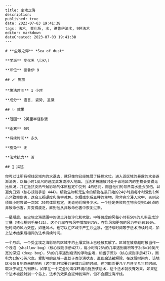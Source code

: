
    ---
    title: 尘埃之海
    description: 
    published: true
    date: 2023-07-03 19:41:38
    tags: 法术, 变化系, 水, 德鲁伊法术, 9环法术
    editor: markdown
    dateCreated: 2023-07-03 19:41:38
    ---

    # **尘埃之海** *Sea of dust*

    **学派** 变化系 \[水\] 

    **环位** 德鲁伊 9

    ## 🪄 施放

    **施法时间** 1 小时

    **成分** 语言, 姿势, 圣徽

    ## ✨ 效果  

    **范围** 2英里半径弥漫

    **距离** 0尺  

    **持续时间** 永久 

    **豁免** 无

    **法术抗力** 否

    ## 📖 描述

    你可以让所有视线区域内的水退去，就好像你已经施展了操控水位。进入该区域的暴露的水会逐渐消失，以每小时1英尺的速度蒸发或渗入地面。当法术被施放时处于该地区内的生物会变得无比焦渴，并在抵抗炎热气候影响的体质检定中受到-4的惩罚，而且他们的每日需水量会加倍，以避免口渴（核心规则手册 444）。植物生物和无生命的植物在最开始的24小时后每小时受到1d6点非致命伤害，这会无视硬度和伤害减免。水栖或水系亚种的生物，除非完全浸入水中，否则必须每小时尝试一次DC 20的体质检定，无论他们喝多少水。一个检定失败的生物会受到1d6点的非致命伤害，并变得疲乏，直到他从非致命伤害中恢复过来。

    一星期后，在尘埃之海范围中的泥土开始沙化和吹散。中等强度的风每小时有50%的几率造成沙尘暴（核心规则手册431）。这个几率在强风中增加到75%，在烈风和更强的风力中达到100%。短时间的风力效应，如造风术，也可以在区域中产生沙尘暴，但持续时间等于法术持续时间，加上法术结束后相同的法术持续时间。

    一个月后，一个受尘埃之海影响的区域中的土壤实际上已经被瓦解了。区域在被穿越时被当作一个浅沼（shallow bog）（核心规则手册427），每小时有25%的几率遇到面积等于2d6×10英尺宽的深沼（deep bog），5%的几率遇到崩溃的浮动尘埃，相当于流沙（核心规则手册427），面积为1d6×5英尺宽。受影响的区域一直处于类沙漠状态，直到魔法被解除，在这段时间内，该地区会恢复到原来的地形（这可能只需要几天或几周的时间，也可能需要几个月甚至几年的时间，取决于城主的判断）。如果在一个完全的海洋环境内施放该法术，这个法术就没有效果。如果这个法术被投射到一个岛上，法术的效果会延伸到海岸，但不会超过海岸线。
    